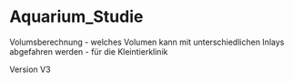 # Aquarium_Studie
Volumsberechnung - welches Volumen kann mit unterschiedlichen Inlays abgefahren werden  - für die Kleintierklinik

Version V3
